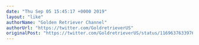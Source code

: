 ```yaml
---
date: "Thu Sep 05 15:45:17 +0000 2019"
layout: "like"
authorName: "Golden Retriever Channel"
authorUrl: "https://twitter.com/GoldretrieverUS"
originalPost: "https://twitter.com/GoldretrieverUS/status/1169637633976352771"
---
```

